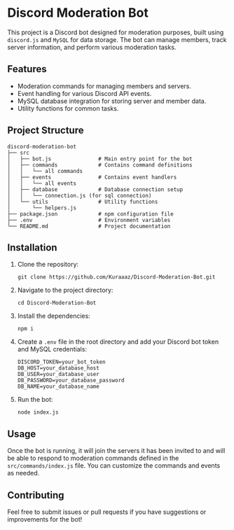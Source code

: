 # Discord Moderation Bot

This project is a Discord bot designed for moderation purposes, built using `discord.js` and `MySQL` for data storage. The bot can manage members, track server information, and perform various moderation tasks.

## Features

- Moderation commands for managing members and servers.
- Event handling for various Discord API events.
- MySQL database integration for storing server and member data.
- Utility functions for common tasks.

## Project Structure

```
discord-moderation-bot
├── src
│   ├── bot.js               # Main entry point for the bot
│   ├── commands             # Contains command definitions
│   │   └── all commands
│   ├── events               # Contains event handlers
│   │   └── all events
│   ├── database             # Database connection setup
│   │   └── connection.js (for sql connection)
│   └── utils                # Utility functions
│       └── helpers.js
├── package.json             # npm configuration file
├── .env                     # Environment variables
└── README.md                # Project documentation
```

## Installation

1. Clone the repository:
   ```
   git clone https://github.com/Kuraaaz/Discord-Moderation-Bot.git
   ```

2. Navigate to the project directory:
   ```
   cd Discord-Moderation-Bot
   ```

3. Install the dependencies:
   ```
   npm i
   ```

4. Create a `.env` file in the root directory and add your Discord bot token and MySQL credentials:
   ```
   DISCORD_TOKEN=your_bot_token
   DB_HOST=your_database_host
   DB_USER=your_database_user
   DB_PASSWORD=your_database_password
   DB_NAME=your_database_name
   ```

5. Run the bot:
   ```
   node index.js
   ```

## Usage

Once the bot is running, it will join the servers it has been invited to and will be able to respond to moderation commands defined in the `src/commands/index.js` file. You can customize the commands and events as needed.

## Contributing

Feel free to submit issues or pull requests if you have suggestions or improvements for the bot!
